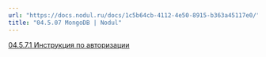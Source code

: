 ```yaml
---
url: "https://docs.nodul.ru/docs/1c5b64cb-4112-4e50-8915-b363a45117e0/"
title: "04.5.07 MongoDB | Nodul"
---
```


[04.5.7.1 Инструкция по авторизации](https://docs.nodul.ru/docs/c5450b98-b67c-42f0-8f1a-4bc93f7c86a3)